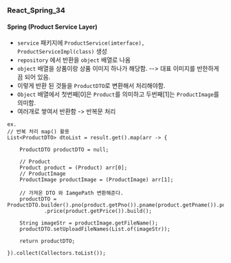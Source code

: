 ### React_Spring_34

#### Spring (Product Service Layer)
- `service` 패키지에 `ProductService(imterface), ProductServiceImpl(class)` 생성
- `repository` 에서 반환을 `object` 배열로 나옴
- `object` 배열을 상품이랑 상품 이미지 하나가 해당함. --> 대표 이미지를 반한하게끔 되어 있음.
- 이렇게 반환 된 것들을 `ProductDTO`로 변환해서 처리해야함.
- `Object` 배열에서 첫번째[0]은 `Product`를 의미하고 두번째[1]는 `ProductImage`를 의미함.
- 여러개로 쌓여서 반환함 -> 반복문 처리
```
ex.
// 반복 처리 map() 활용
List<ProductDTO> dtoList = result.get().map(arr -> {

    ProductDTO productDTO = null;

    // Product
    Product product = (Product) arr[0];
    // ProductImage
    ProductImage productImage = (ProductImage) arr[1];

    // 가져온 DTO 와 IamgePath 변환해준다.
    productDTO = ProductDTO.builder().pno(product.getPno()).pname(product.getPname()).pdesc(product.getPdesc())
            .price(product.getPrice()).build();

    String imageStr = productImage.getFileName();
    productDTO.setUploadFileNames(List.of(imageStr));

    return productDTO;

}).collect(Collectors.toList());
```